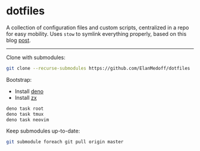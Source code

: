 # dotfiles

A collection of configuration files and custom scripts, centralized in a repo for easy mobility. Uses `stow` to symlink everything properly, based on this blog [post](https://www.jakewiesler.com/blog/managing-dotfiles).

---

Clone with submodules:

```sh
git clone --recurse-submodules https://github.com/ElanMedoff/dotfiles
```

Bootstrap:

- Install [deno](https://docs.deno.com/runtime/manual/getting_started/installation)
- Install [zx](https://google.github.io/zx/v7/getting-started#install)

```sh
deno task root
deno task tmux
deno task neovim
```

Keep submodules up-to-date:

```sh
git submodule foreach git pull origin master
```
